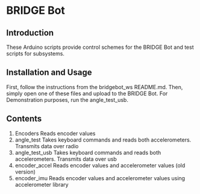 # BRIDGE Bot
## Introduction
These Arduino scripts provide control schemes for the BRIDGE Bot and test scripts for subsystems.
## Installation and Usage
First, follow the instructions from the bridgebot_ws README.md. Then, simply open one of these files and upload to the BRIDGE Bot.
For Demonstration purposes, run the angle_test_usb.
## Contents
1) Encoders Reads encoder values
2) angle_test Takes keyboard commands and reads both accelerometers. Transmits data over radio
3) angle_test_usb Takes keyboard commands and reads both accelerometers. Transmits data over usb
4) encoder_accel Reads encoder values and accelerometer values (old version)
5) encoder_imu Reads encoder values and accelerometer values using accelerometer library


